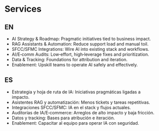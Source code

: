 # Services

## EN
- AI Strategy & Roadmap: Pragmatic initiatives tied to business impact.
- RAG Assistants & Automation: Reduce support load and manual toil.
- SFCC/SFMC Integrations: Wire AI into existing stack and workflows.
- AI/E‑comm Audits: Low‑effort, high‑leverage fixes and prioritization.
- Data & Tracking: Foundations for attribution and iteration.
- Enablement: Upskill teams to operate AI safely and effectively.

## ES
- Estrategia y hoja de ruta de IA: Iniciativas pragmáticas ligadas a impacto.
- Asistentes RAG y automatización: Menos tickets y tareas repetitivas.
- Integraciones SFCC/SFMC: IA en el stack y flujos actuales.
- Auditorías de IA/E‑commerce: Arreglos de alto impacto y baja fricción.
- Datos y tracking: Bases para atribución e iteración.
- Enablement: Capacitar al equipo para operar IA con seguridad.

